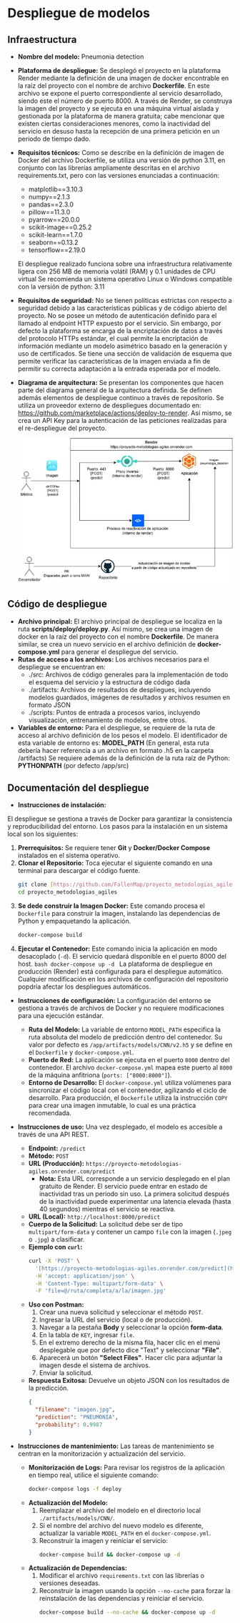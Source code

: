 # Despliegue de modelos

## Infraestructura

- **Nombre del modelo:** Pneumonia detection
- **Plataforma de despliegue:** Se desplegó el proyecto en la plataforma Render mediante la definición de una imagen de docker encontrable en la raíz del proyecto con el nombre de archivo **Dockerfile**. En este archivo se expone el puerto correspondiente al servicio desarrollado, siendo este el número de puerto 8000.
  A través de Render, se construya la imagen del proyecto y se ejecuta en una máquina virtual aislada y gestionada por la plataforma de manera gratuita; cabe mencionar que existen ciertas consideraciones menores, como la inactividad del servicio en desuso hasta la recepción de una primera petición en un periodo de tiempo dado.
- **Requisitos técnicos:**
  Como se describe en la definición de imagen de Docker del archivo Dockerfile, se utiliza una versión de python 3.11, en conjunto con las librerías ampliamente descritas en el archivo requirements.txt, pero con las versiones enunciadas a continuación:

  - matplotlib==3.10.3
  - numpy==2.1.3
  - pandas==2.3.0
  - pillow==11.3.0
  - pyarrow==20.0.0
  - scikit-image==0.25.2
  - scikit-learn==1.7.0
  - seaborn==0.13.2
  - tensorflow==2.19.0

  El despliegue realizado funciona sobre una infraestructura relativamente ligera con 256 MB de memoria volátil (RAM) y 0.1 unidades de CPU virtual
  Se recomienda un sistema operativo Linux o Windows compatible con la versión de python: 3.11

- **Requisitos de seguridad:**
  No se tienen políticas estrictas con respecto a seguridad debido a las características públicas y de código abierto del proyecto. No se posee un método de autenticación definido para el llamado al endpoint HTTP expuesto por el servicio. Sin embargo, por defecto la plataforma se encarga de la encriptación de datos a través del protocolo HTTPs estándar, el cual permite la encriptación de información mediante un modelo asimétrico basado en la generación y uso de certificados.
  Se tiene una sección de validación de esquema que permite verificar las características de la imagen enviada a fin de permitir su correcta adaptación a la entrada esperada por el modelo.

- **Diagrama de arquitectura:**
  Se presentan los componentes que hacen parte del diagrama general de la arquitectura definida. Se definen además elementos de despliegue continuo a través de repositorio.
  Se utiliza un proveedor externo de despliegues documentado en: https://github.com/marketplace/actions/deploy-to-render. Así mismo, se crea un API Key para la autenticación de las peticiones realizadas para el re-despliegue del proyecto.

  ![Diagrama Arquitectura](./diagrams/diagram_infrastructure.jpg)

## Código de despliegue

- **Archivo principal:** El archivo principal de despliegue se localiza en la ruta **scripts/deploy/deploy.py**. Así mismo, se crea una imagen de docker en la raíz del proyecto con el nombre **Dockerfile**. De manera similar, se crea un nuevo servicio en el archivo definición de **docker-compose.yml** para generar el despliegue del servicio.
- **Rutas de acceso a los archivos:** Los archivos necesarios para el despliegue se encuentran en:
  - ./src: Archivos de código generales para la implementación de todo el esquema del servicio y la estructura de código dada
  - ./artifacts: Archivos de resultados de despliegues, incluyendo modelos guardados, imágenes de resultados y archivos resumen en formato JSON
  - ./scripts: Puntos de entrada a procesos varios, incluyendo visualización, entrenamiento de modelos, entre otros.
- **Variables de entorno:**
  Para el despliegue, se requiere de la ruta de acceso al archivo definición de los pesos el modelo. El identificador de esta variable de entorno es: **MODEL_PATH** (En general, esta ruta debería hacer referencia a un archivo en formato .h5 en la carpeta /artifacts)
  Se requiere además de la definición de la ruta raíz de Python: **PYTHONPATH** (por defecto /app/src)

## Documentación del despliegue

- **Instrucciones de instalación:**

El despliegue se gestiona a través de Docker para garantizar la consistencia y reproducibilidad del entorno. Los pasos para la instalación en un sistema local son los siguientes:

1.  **Prerrequisitos:** Se requiere tener **Git** y **Docker/Docker Compose** instalados en el sistema operativo.
2.  **Clonar el Repositorio:** Toca ejecutar el siguiente comando en una terminal para descargar el código fuente.
    ```bash
    git clone [https://github.com/FallenMap/proyecto_metodologias_agiles.git](https://github.com/FallenMap/proyecto_metodologias_agiles.git)
    cd proyecto_metodologias_agiles
    ```
3.  **Se dede construir la Imagen Docker:** Este comando procesa el `Dockerfile` para construir la imagen, instalando las dependencias de Python y empaquetando la aplicación.
    ```bash
    docker-compose build
    ```
4.  **Ejecutar el Contenedor:** Este comando inicia la aplicación en modo desacoplado (`-d`). El servicio quedará disponible en el puerto 8000 del host.
    `bash
    docker-compose up -d
    `
    La plataforma de despliegue en producción (Render) está configurada para el despliegue automático. Cualquier modificación en los archivos de configuración del repositorio popdría afectar los despliegues automáticos.

- **Instrucciones de configuración:** La configuración del entorno se gestiona a través de archivos de Docker y no requiere modificaciones para una ejecución estándar.

  - **Ruta del Modelo:** La variable de entorno `MODEL_PATH` especifica la ruta absoluta del modelo de predicción dentro del contenedor. Su valor por defecto es `/app/artifacts/models/CNN/v2.h5` y se define en el `Dockerfile` y `docker-compose.yml`.
  - **Puerto de Red:** La aplicación se ejecuta en el puerto `8000` dentro del contenedor. El archivo `docker-compose.yml` mapea este puerto al `8000` de la máquina anfitriona (`ports: ["8000:8000"]`).
  - **Entorno de Desarrollo:** El `docker-compose.yml` utiliza volúmenes para sincronizar el código local con el contenedor, agilizando el ciclo de desarrollo. Para producción, el `Dockerfile` utiliza la instrucción `COPY` para crear una imagen inmutable, lo cual es una práctica recomendada.

- **Instrucciones de uso:** Una vez desplegado, el modelo es accesible a través de una API REST.

  - **Endpoint:** `/predict`
  - **Método:** `POST`
  - **URL (Producción):** `https://proyecto-metodologias-agiles.onrender.com/predict`
    - **Nota:** Esta URL corresponde a un servicio desplegado en el plan gratuito de Render. El servicio puede entrar en estado de inactividad tras un periodo sin uso. La primera solicitud después de la inactividad puede experimentar una latencia elevada (hasta 40 segundos) mientras el servicio se reactiva.
  - **URL (Local):** `http://localhost:8000/predict`
  - **Cuerpo de la Solicitud:** La solicitud debe ser de tipo `multipart/form-data` y contener un campo `file` con la imagen (`.jpeg` o `.jpg`) a clasificar.
  - **Ejemplo con `curl`:**
    ```bash
    curl -X 'POST' \
      '[https://proyecto-metodologias-agiles.onrender.com/predict](https://proyecto-metodologias-agiles.onrender.com/predict)' \
      -H 'accept: application/json' \
      -H 'Content-Type: multipart/form-data' \
      -F 'file=@/ruta/completa/a/la/imagen.jpg'
    ```
  - **Uso con Postman:**
    1.  Crear una nueva solicitud y seleccionar el método `POST`.
    2.  Ingresar la URL del servicio (local o de producción).
    3.  Navegar a la pestaña **Body** y seleccionar la opción **form-data**.
    4.  En la tabla de `KEY`, ingresar `file`.
    5.  En el extremo derecho de la misma fila, hacer clic en el menú desplegable que por defecto dice "Text" y seleccionar **"File"**.
    6.  Aparecerá un botón **"Select Files"**. Hacer clic para adjuntar la imagen desde el sistema de archivos.
    7.  Enviar la solicitud.
  - **Respuesta Exitosa:** Devuelve un objeto JSON con los resultados de la predicción.
    ```json
    {
      "filename": "imagen.jpg",
      "prediction": "PNEUMONIA",
      "probability": 0.9987
    }
    ```

- **Instrucciones de mantenimiento:** Las tareas de mantenimiento se centran en la monitorización y actualización del servicio.
  - **Monitorización de Logs:** Para revisar los registros de la aplicación en tiempo real, utilice el siguiente comando:
    ```bash
    docker-compose logs -f deploy
    ```
  - **Actualización del Modelo:**
    1.  Reemplazar el archivo del modelo en el directorio local `./artifacts/models/CNN/`.
    2.  Si el nombre del archivo del nuevo modelo es diferente, actualizar la variable `MODEL_PATH` en el `docker-compose.yml`.
    3.  Reconstruir la imagen y reiniciar el servicio:
        ```bash
        docker-compose build && docker-compose up -d
        ```
  - **Actualización de Dependencias:**
    1.  Modificar el archivo `requirements.txt` con las librerías o versiones deseadas.
    2.  Reconstruir la imagen usando la opción `--no-cache` para forzar la reinstalación de las dependencias y reiniciar el servicio.
        ```bash
        docker-compose build --no-cache && docker-compose up -d
        ```
